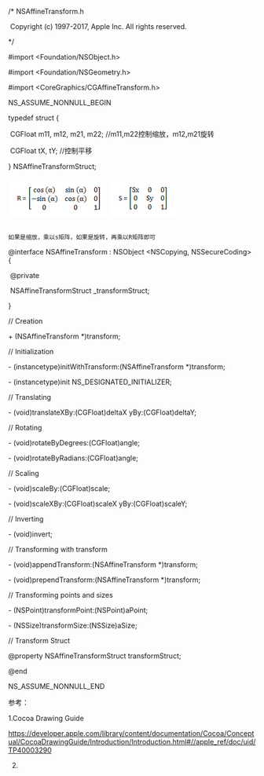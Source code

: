 /*	NSAffineTransform.h

​        Copyright (c) 1997-2017, Apple Inc. All rights reserved.

*/

\#import <Foundation/NSObject.h>

\#import <Foundation/NSGeometry.h>

\#import <CoreGraphics/CGAffineTransform.h>

NS_ASSUME_NONNULL_BEGIN

typedef struct {

​    CGFloat m11, m12, m21, m22; //m11,m22控制缩放，m12,m21旋转

​    CGFloat tX, tY; //控制平移

} NSAffineTransformStruct;

![旋转R矩阵](旋转R矩阵.png)
![缩放S矩阵](缩放S矩阵.png)

```

如果是缩放，乘以s矩阵，如果是旋转，再乘以R矩阵即可
```



@interface NSAffineTransform : NSObject <NSCopying, NSSecureCoding> {

​    @private

​    NSAffineTransformStruct _transformStruct;

}

// Creation

\+ (NSAffineTransform *)transform;

// Initialization

\- (instancetype)initWithTransform:(NSAffineTransform *)transform;

\- (instancetype)init NS_DESIGNATED_INITIALIZER;

// Translating

\- (void)translateXBy:(CGFloat)deltaX yBy:(CGFloat)deltaY;

// Rotating

\- (void)rotateByDegrees:(CGFloat)angle;

\- (void)rotateByRadians:(CGFloat)angle;

// Scaling

\- (void)scaleBy:(CGFloat)scale;

\- (void)scaleXBy:(CGFloat)scaleX yBy:(CGFloat)scaleY;

// Inverting

\- (void)invert;

// Transforming with transform

\- (void)appendTransform:(NSAffineTransform *)transform;

\- (void)prependTransform:(NSAffineTransform *)transform;

// Transforming points and sizes

\- (NSPoint)transformPoint:(NSPoint)aPoint;

\- (NSSize)transformSize:(NSSize)aSize;

// Transform Struct

@property NSAffineTransformStruct transformStruct;

@end

NS_ASSUME_NONNULL_END



参考：

1.Cocoa Drawing Guide

https://developer.apple.com/library/content/documentation/Cocoa/Conceptual/CocoaDrawingGuide/Introduction/Introduction.html#//apple_ref/doc/uid/TP40003290

2.